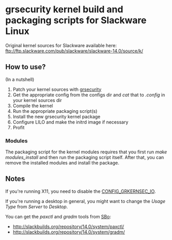 grsecurity kernel build and packaging scripts for Slackware Linux
=================================================================

Original kernel sources for Slackware available here: ftp://ftp.slackware.com/pub/slackware/slackware-14.0/source/k/

How to use?
-----------

(In a nutshell)

1. Patch your kernel sources with [grsecurity](https://grsecurity.net/download.php)
2. Get the appropriate config from the configs dir and *cat* that to *.config* in your kernel sources dir
3. Compile the kernel
4. Run the appropriate packaging script(s)
5. Install the new grsecurity kernel package
6. Configure LILO and make the initrd image if necessary
7. Profit

### Modules

The packaging script for the kernel modules requires that you first run *make modules_install* and then run the packaging script itself. After that, you can remove the installed modules and install the package.

Notes
-----

If you're running X11, you need to disable the [CONFIG_GRKERNSEC_IO](https://en.wikibooks.org/wiki/Grsecurity/Appendix/Grsecurity_and_PaX_Configuration_Options#Disable_privileged_I.2FO).

If you're running a desktop in general, you might want to change the *Usage Type* from *Server* to *Desktop*.

You can get the *paxctl* and *gradm* tools from [SBo](http://slackbuilds.org/):
  * http://slackbuilds.org/repository/14.0/system/paxctl/
  * http://slackbuilds.org/repository/14.0/system/gradm/
